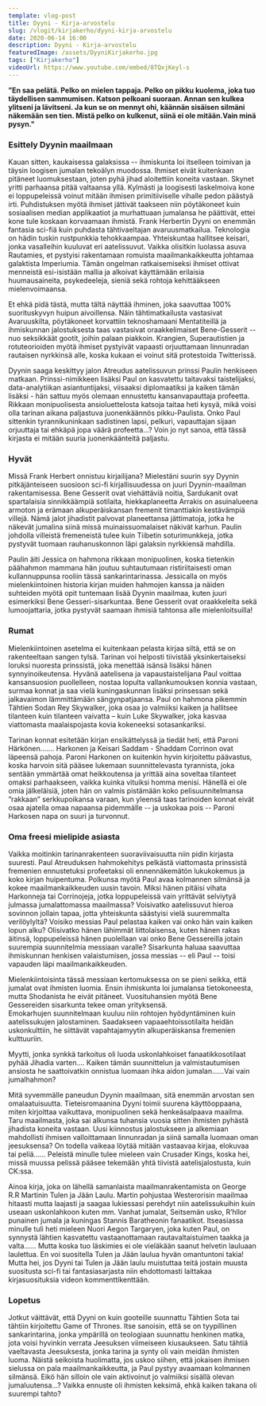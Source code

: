 ```yaml
---
template: vlog-post
title: Dyyni - Kirja-arvostelu
slug: /vlogit/kirjakerho/dyyni-kirja-arvostelu
date: 2020-06-14 16:00
description: Dyyni - Kirja-arvostelu
featuredImage: /assets/DyyniKirjakerho.jpg
tags: ["Kirjakerho"]
videoUrl: https://www.youtube.com/embed/8TQxjKeyl-s
---
```

**”En saa pelätä. Pelko on mielen tappaja. Pelko on pikku kuolema, joka tuo täydellisen sammumisen. Katson pelkoani suoraan. Annan sen kulkea ylitseni ja lävitseni. Ja kun se on mennyt ohi, käännän sisäisen silmäni näkemään sen tien. Mistä pelko on kulkenut, siinä ei ole mitään.Vain minä pysyn."**

### Esittely Dyynin maailmaan

Kauan sitten, kaukaisessa galaksissa -- ihmiskunta loi itselleen toimivan ja täysin loogisen jumalan tekoälyn muodossa. Ihmiset eivät kuitenkaan pitäneet luomuksestaan, joten pyhä jihad aloitettiin koneita vastaan. Skynet yritti parhaansa pitää valtaansa yllä. Kylmästi ja loogisesti laskelmoiva kone ei loppupeleissä voinut mitään ihmisen primitiiviselle vihalle pedon päästyä irti. Puhdistuksen myötä ihmiset jättivät taakseen niin pöytäkoneet kuin sosiaalisen median applikaatiot ja murhattuaan jumalansa he päättivät, ettei kone tule koskaan korvaamaan ihmistä.
Frank Herbertin Dyyni on enemmän fantasia sci-fiä kuin puhdasta tähtivaeltajan avaruusmatkailua. Teknologia on hädin tuskin rustpunkkia tehokkaampaa. Yhteiskuntaa hallitsee keisari, jonka vasalleihin kuuluvat eri aatelissuvut. Vaikka olisitkin luolassa asuva Rautamies, et pystyisi rakentamaan romuista maailmankaikkeutta johtamaa galaktista Imperiumia.  Tämän ongelman ratkaisemiseksi ihmiset ottivat menneistä esi-isistään mallia ja alkoivat käyttämään erilaisia huumausaineita, psykedeeleja, sieniä sekä rohtoja kehittääkseen mielenvoimaansa.  

Et ehkä pidä tästä, mutta tältä näyttää ihminen, joka saavuttaa 100% suorituskyvyn huipun aivoillensa.
Näin tähtimatkailusta vastasivat Avaruuskilta, pöytäkoneet korvattiin teknoshamaani Mentatiteillä ja ihmiskunnan jalostuksesta taas vastasivat oraakkelimaiset Bene-Gesserit -- nuo seksikkäät gootit, joihin palaan piakkoin.  Krangien, Superautistien ja rotuteorioiden myötä ihmiset pystyivät vapaasti orjuuttamaan linnunradan rautaisen nyrkkinsä alle, koska kukaan ei voinut sitä protestoida Twitterissä.

Dyynin saaga keskittyy jalon Atreudus aatelissuvun prinssi Paulin henkiseen matkaan.  Prinssi-nimikkeen lisäksi Paul on kasvatettu taitavaksi taistelijaksi, data-analytiikan asiantuntijaksi, viisaaksi diplomaatiksi ja kaiken tämän lisäksi - hän sattuu myös olemaan ennustettu kansanvapauttaja profeetta. Rikkaan monipuolisesta ansioluettelosta katsoja taitaa heti kysyä, mikä voisi olla tarinan aikana paljastuva juonenkäännös pikku-Paulista. Onko Paul sittenkin tyrannikuninkaan sadistinen lapsi, pelkuri, vapauttajan sijaan orjuuttaja tai ehkäpä jopa väärä profeetta…? Voin jo nyt sanoa, että tässä kirjasta ei mitään suuria juonenkäänteitä paljastu.
### Hyvät

Missä Frank Herbert onnistuu kirjailijana? Mielestäni suurin syy Dyynin pitkäjänteiseen suosioon sci-fi kirjallisuudessa on juuri Dyynin-maailman rakentamisessa.  Bene Gesserit ovat viehättäviä noitia, Sardukanit ovat spartalaisia sinnikkäämpiä sotilaita, hiekkaplaneetta Arrakis on asuinalueena armoton ja erämaan alkuperäiskansan fremenit timanttiakin kestävämpiä villejä.  Nämä jalot jihadistit palvovat planeettansa jättimatoja, jotka he näkevät jumalina siinä missä muinaissuomalaiset näkivät karhun. Paulin johdolla villeistä fremeneistä tulee kuin Tiibetin soturimunkkeja, jotka pystyvät tuomaan rauhanuskonnon läpi galaksin nyrkkiensä mahdilla. 

Paulin äiti Jessica on hahmona rikkaan monipuolinen, koska tietenkin päähahmon mammana hän joutuu suhtautumaan ristiriitaisesti oman kullannuppunsa rooliin tässä sankarintarinassa. Jessicalla on myös mielenkiintoinen historia kirjan muiden hahmojen kanssa ja näiden suhteiden myötä opit tuntemaan lisää Dyynin maailmaa, kuten juuri esimerkiksi Bene Gesseri-sisarkuntaa. Bene Gesserit ovat oraakkeleita sekä lumoojattaria, jotka pystyvät saamaan ihmisiä tahtonsa alle mielenloitsuilla! 
### Rumat

Mielenkiintoinen asetelma ei kuitenkaan pelasta kirjaa siltä, että se on rakenteeltaan sangen tylsä. Tarinan voi helposti tiivistää yksinkertaiseksi loruksi nuoresta prinssistä, joka menettää isänsä lisäksi hänen synnyinoikeutensa. Hyvänä aatelisena ja vapaustaistelijana Paul voittaa kansansuosion puollelleen, nostaa lopulta vallankumouksen konnia vastaan, surmaa konnat ja saa vielä kuningaskunnan lisäksi prinsessan sekä jalkavaimon lämmittämään sängynpatjaansa. Paul on hahmona pikemmin Tähtien Sodan Rey Skywalker, joka osaa jo valmiiksi kaiken ja hallitsee tilanteen kuin tilanteen vaivatta – kuin Luke Skywalker, joka kasvaa viattomasta maalaispojasta kovia kokeneeksi sotasankariksi.

Tarinan konnat esitetään kirjan ensikättelyssä ja tiedät heti, että Paroni Härkönen……. Harkonen ja Keisari Saddam - Shaddam Corrinon ovat läpeensä pahoja. Paroni Harkonen on kuitenkin hyvin kirjoitettu päävastus, koska harvoin sitä pääsee lukemaan suunnittelevasta tyrannista, joka sentään ymmärtää omat heikkoutensa ja yrittää aina soveltaa tilanteet omaksi parhaakseen, vaikka kuinka vituiksi homma menisi. Hänellä ei ole omia jälkeläisiä, joten hän on valmis pistämään koko pelisuunnitelmansa ”rakkaan” serkkupoikansa varaan, kun yleensä taas tarinoiden konnat eivät osaa ajatella omaa napaansa pidemmälle -- ja uskokaa pois -- Paroni Harkosen napa on suuri ja turvonnut.
### Oma freesi mielipide asiasta 

Vaikka moitinkin tarinanrakenteen suoraviivaisuutta niin pidin kirjasta suuresti. Paul Atreuduksen hahmokehitys pelkästä viattomasta prinssistä fremenien ennustetuksi profeetaksi oli ennennäkemätön lukukokemus ja koko kirjan huipentuma. Polkunsa myötä Paul avaa kolmannen silmänsä ja kokee maailmankaikkeuden uusin tavoin. Miksi hänen pitäisi vihata Harkonneja tai Corrinojeja, jotka loppupeleissä vain yrittävät selviytyä julmassa jumalattomassa maailmassa? Voisivatko aatelissuvut hieroa sovinnon jollain tapaa, jotta yhteiskunta säästyisi vielä suuremmalta verilöylyltä? Voisiko messias Paul pelastaa kaiken vai onko hän vain kaiken lopun alku? Olisivatko hänen lähimmät liittolaisensa, kuten hänen rakas äitinsä, loppupeleissä hänen puolellaan vai onko Bene Gessereilla jotain suurempia suunnitelmia messiaan varalle? Sisarkunta haluaa saavuttaa ihmiskunnan henkisen valaistumisen, jossa messias -- eli Paul -- toisi vapauden läpi maailmankaikkeuden.

Mielenkiintoisinta tässä messiaan kertomuksessa on se pieni seikka, että jumalat ovat ihmisten luomia. Ensin ihmiskunta loi jumalansa tietokoneesta, mutta Shodanista he eivät pitäneet. Vuosituhansien myötä Bene Gessereiden sisarkunta tekee oman yrityksensä.  
Emokarhujen suunnitelmaan kuuluu niin rohtojen hyödyntäminen kuin aatelissukujen jalostaminen. Saadakseen vapaaehtoissotilaita heidän uskonkulttiin, he siittävät vapahtajamyytin alkuperäiskansa fremenien kulttuuriin.

Myytti, jonka synkkä tarkoitus oli luoda uskonlahkoiset fanaatikkosotilaat pyhää Jihadia varten…. Kaiken tämän suunnittelun ja valmistautumisen ansiosta he saattoivatkin onnistua luomaan ihka aidon jumalan……Vai vain jumalhahmon? 

Mitä syvemmälle paneudun Dyynin maailmaan, sitä enemmän arvostan sen omalaatuisuutta. Tieteisromaanina Dyyni toimii suurena käyttöoppaana, miten kirjoittaa vaikuttava, monipuolinen sekä henkeäsalpaava maailma. Taru maailmasta, joka sai alkunsa tuhansia vuosia sitten ihmisten pyhästä jihadista koneita vastaan. Uusi kiinnostus jalostukseen ja alkemiaan mahdollisti ihmisen valloittamaan linnunradan ja siinä samalla luomaan oman jeesuksensa? On todella vaikeaa löytää mitään vastaavaa kirjaa, elokuvaa tai peliä…… Peleistä minulle tulee mieleen vain Crusader Kings, koska hei, missä muussa pelissä pääsee tekemään yhtä tiivistä aatelisjalostusta, kuin CK:ssa. 

Ainoa kirja, joka on lähellä samanlaista maailmanrakentamista on George R.R Martinin Tulen ja Jään Laulu.  Martin pohjustaa Westerorisin maailmaa hitaasti mutta laajasti ja saagaa lukiessasi perehdyt niin aatelissukuihin kuin useaan uskonlahkoon kuten mm. Vanhat jumalat, Seitsemän usko, R’hllor punainen jumala ja kuningas Stannis Baratheonin fanaatikot. Itseasiassa minulle tuli heti mieleen Nuori Aegon Targaryen, joka kuten Paul, on synnystä lähtien kasvatettu vastaanottamaan rautavaltaistuimen taakka ja valta…… Mutta koska tuo läskimies ei ole vieläkään saanut helvetin lauluaan laulettua. En voi suositella Tulen ja Jään laulua hyvän omantuntoni takia! Mutta hei, jos Dyyni tai Tulen ja Jään laulu muistuttaa teitä jostain muusta suositusta sci-fi tai fantasiasarjasta niin ehdottomasti laittakaa kirjasuosituksia videon kommenttikenttään.
### Lopetus 

Jotkut väittävät, että Dyyni on kuin gooteille suunnattu Tähtien Sota tai tähtiin kirjoitettu Game of Thrones. Itse sanoisin, että se on tyypillinen sankarintarina, jonka ympärillä on teologiaan suunnattu henkinen matka, jota voisi hyvinkin verrata Jeesuksen viimeiseen kiusaukseen.
Satu tähtiä vaeltavasta Jeesuksesta, jonka tarina ja synty oli vain meidän ihmisten luoma. Näistä seikoista huolimatta, jos uskoo siihen, että jokaisen ihmisen sielussa on pala maailmankaikkeutta, ja Paul pystyy avaamaan kolmannen silmänsä. Eikö hän silloin ole vain aktivoinut jo valmiiksi sisällä olevan jumaluutensa…? 
Vaikka ennuste oli ihmisten keksimä, ehkä kaiken takana oli suurempi tahto? 

